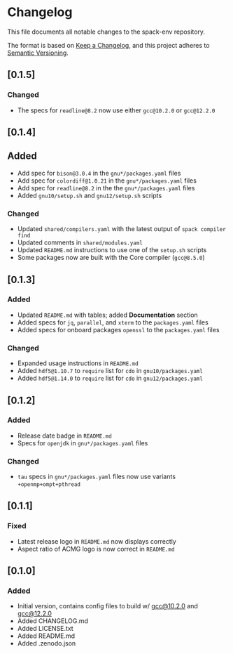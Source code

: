 # Changelog

This file documents all notable changes to the spack-env repository.

The format is based on [Keep a Changelog](https://keepachangelog.com/en/1.0.0/), and this project adheres to [Semantic Versioning](https://semver.org/spec/v2.0.0.html).

## [0.1.5]
### Changed
- The specs for `readline@8.2` now use either `gcc@10.2.0` or `gcc@12.2.0`

## [0.1.4]
## Added
- Add spec for `bison@3.0.4` in the `gnu*/packages.yaml` files
- Add spec for `colordiff@1.0.21` in the `gnu*/packages.yaml` files
- Add spec for `readline@8.2` in the the `gnu*/packages.yaml` files
- Added `gnu10/setup.sh` and `gnu12/setup.sh` scripts

### Changed
- Updated `shared/compilers.yaml` with the latest output of `spack compiler find`
- Updated comments in `shared/modules.yaml`
- Updated `README.md` instructions to use one of the `setup.sh` scripts
- Some packages now are built with the Core compiler (`gcc@8.5.0`)

## [0.1.3]
### Added
- Updated `README.md` with tables; added __Documentation__ section
- Added specs for `jq`, `parallel`, and `xterm` to the `packages.yaml` files
- Added specs for onboard packages `openssl` to the `packages.yaml` files

### Changed
- Expanded usage instructions in `README.md`
- Added `hdf5@1.10.7` to `require` list for `cdo` in `gnu10/packages.yaml`
- Added `hdf5@1.14.0` to `require` list for `cdo` in `gnu12/packages.yaml`

## [0.1.2]
### Added
- Release date badge in `README.md`
- Specs for `openjdk` in `gnu*/packages.yaml` files

### Changed
- `tau` specs in `gnu*/packages.yaml` files now use variants `+openmp+ompt+pthread`

## [0.1.1]
### Fixed
- Latest release logo in `README.md` now displays correctly
- Aspect ratio of ACMG logo is now correct in `README.md`

## [0.1.0]
### Added
- Initial version, contains config files to build w/ gcc@10.2.0 and gcc@12.2.0
- Added CHANGELOG.md
- Added LICENSE.txt
- Added README.md
- Added .zenodo.json
